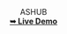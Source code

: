 <div align="center">
ASHUB <br>
 <a href="https://aflahsidhique.github.io/ashub/"><strong>➥ Live Demo</strong></a>
</div>
